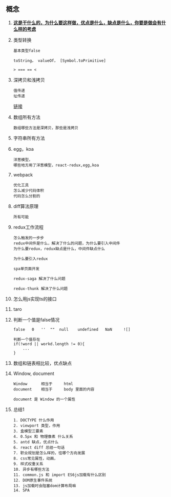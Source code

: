 ## 概念

1. **<u>这是干什么的，为什么要这样做，优点是什么，缺点是什么，你要是做会有什么样的考虑</u>**

2. 类型转换

   ```
   基本类型false
   
   toString， valueOf， [Symbol.toPrimitive]
   
   > === == <
   ```

3. 深拷贝和浅拷贝

   ```
   值传递
   址传递
   ```
   [链接](https://juejin.im/post/59ac1c4ef265da248e75892b)

4. 数组所有方法

   ```
   数组哪些方法是深拷贝，那些是浅拷贝
   ```

5. 字符串所有方法

6. egg，koa

   ```
   洋葱模型，
   哪些地方用了洋葱模型，react-redux,egg,koa
   ```

7. webpack

   ```
   优化工具
   怎么减少代码体积
   代码怎么分割的
   ```

8. diff算法原理

   ```
   所有可能
   ```

9. redux工作流程

   ```
   怎么触发的一步步
   redux中间件是什么，解决了什么的问题，为什么要引入中间件
   为什么要redux，redux缺点是什么，中间件缺点什么
   
   为什么要引入redux
   
   spa单页面开发
   
   redux-saga 解决了什么问题
   
   redux-thunk 解决了什么问题
   ```

10. 怎么用js实现ts的接口

11. taro

12. 判断一个值是false情况

    ```
    false 	0	''	""	null	undefined	NaN		![]
    
    判断一个值存在
    if(!word || workd.length != 0){
        ...
    }
    ```

13. 数组和链表相比较，优点缺点

14. Window, document

    ```
    Window 		相当于 	html
    document 	相当于 	body 里面的内容
    
    document 是 Window 的一个属性
    ```

15. 总结1

    ```
    1. DOCTYPE 什么作用
    2. viewport 类型，作用
    3. 盒模型三要素
    4. 0.5px 和 物理像素 什么关系
    5. antd 缺点，优点什么
    6. react diff 总结一句话
    7. 职业规划是怎么样的，往哪个方向发展
    8. css常见属性，动画，
    9. 样式权重关系
    10. 异步有哪些方法
    11. common.js 和 import ES6js加载有什么区别
    12. DOM原生事件系统
    13. js加载时会阻塞dom计算布局嘛
    14. SPA
    ```

    

